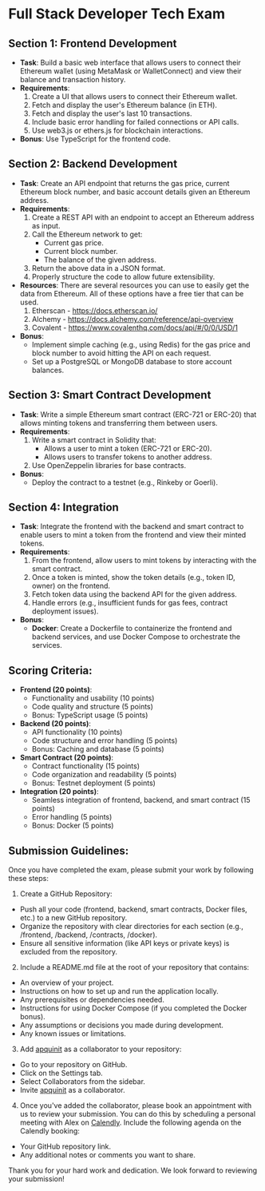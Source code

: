 # Full Stack Developer Tech Exam

## Section 1: Frontend Development
- **Task**: Build a basic web interface that allows users to connect their Ethereum wallet (using MetaMask or WalletConnect) and view their balance and transaction history.
- **Requirements**:
  1. Create a UI that allows users to connect their Ethereum wallet.
  2. Fetch and display the user's Ethereum balance (in ETH).
  3. Fetch and display the user's last 10 transactions.
  4. Include basic error handling for failed connections or API calls.
  5. Use web3.js or ethers.js for blockchain interactions.
- **Bonus**: Use TypeScript for the frontend code.

## Section 2: Backend Development
- **Task**: Create an API endpoint that returns the gas price, current Ethereum block number, and basic account details given an Ethereum address.
- **Requirements**:
  1. Create a REST API with an endpoint to accept an Ethereum address as input.
  2. Call the Ethereum network to get:
     - Current gas price.
     - Current block number.
     - The balance of the given address.
  3. Return the above data in a JSON format.
  4. Properly structure the code to allow future extensibility.
- **Resources**: There are several resources you can use to easily get the data from Ethereum. All of these options have a free tier that can be used.
  1. Etherscan - https://docs.etherscan.io/
  2. Alchemy - https://docs.alchemy.com/reference/api-overview
  3. Covalent - https://www.covalenthq.com/docs/api/#/0/0/USD/1
- **Bonus**:
   - Implement simple caching (e.g., using Redis) for the gas price and block number to avoid hitting the API on each request.
   - Set up a PostgreSQL or MongoDB database to store account balances.

## Section 3: Smart Contract Development
- **Task**: Write a simple Ethereum smart contract (ERC-721 or ERC-20) that allows minting tokens and transferring them between users.
- **Requirements**:
  1. Write a smart contract in Solidity that:
     - Allows a user to mint a token (ERC-721 or ERC-20).
     - Allows users to transfer tokens to another address.
  2. Use OpenZeppelin libraries for base contracts.
- **Bonus**:
   - Deploy the contract to a testnet (e.g., Rinkeby or Goerli).

## Section 4: Integration
- **Task**: Integrate the frontend with the backend and smart contract to enable users to mint a token from the frontend and view their minted tokens.
- **Requirements**:
  1. From the frontend, allow users to mint tokens by interacting with the smart contract.
  2. Once a token is minted, show the token details (e.g., token ID, owner) on the frontend.
  3. Fetch token data using the backend API for the given address.
  4. Handle errors (e.g., insufficient funds for gas fees, contract deployment issues).
- **Bonus**:
   - **Docker**: Create a Dockerfile to containerize the frontend and backend services, and use Docker Compose to orchestrate the services.

## Scoring Criteria:
- **Frontend (20 points)**:
  - Functionality and usability (10 points)
  - Code quality and structure (5 points)
  - Bonus: TypeScript usage (5 points)
- **Backend (20 points)**:
  - API functionality (10 points)
  - Code structure and error handling (5 points)
  - Bonus: Caching and database (5 points)
- **Smart Contract (20 points)**:
  - Contract functionality (15 points)
  - Code organization and readability (5 points)
  - Bonus: Testnet deployment (5 points)
- **Integration (20 points)**:
  - Seamless integration of frontend, backend, and smart contract (15 points)
  - Error handling (5 points)
  - Bonus: Docker (5 points)

## Submission Guidelines:
Once you have completed the exam, please submit your work by following these steps:

1. Create a GitHub Repository:

- Push all your code (frontend, backend, smart contracts, Docker files, etc.) to a new GitHub repository.
- Organize the repository with clear directories for each section (e.g., /frontend, /backend, /contracts, /docker).
- Ensure all sensitive information (like API keys or private keys) is excluded from the repository.

2. Include a README.md file at the root of your repository that contains:
- An overview of your project.
- Instructions on how to set up and run the application locally.
- Any prerequisites or dependencies needed.
- Instructions for using Docker Compose (if you completed the Docker bonus).
- Any assumptions or decisions you made during development.
- Any known issues or limitations.

3. Add [apquinit](https://github.com/apquinit) as a collaborator to your repository:
- Go to your repository on GitHub.
- Click on the Settings tab.
- Select Collaborators from the sidebar.
- Invite [apquinit](https://github.com/apquinit) as a collaborator.

4. Once you've added the collaborator, please book an appointment with us to review your submission. You can do this by scheduling a personal meeting with Alex on [Calendly](https://calendly.com/apquinit). Include the following agenda on the Calendly booking:
- Your GitHub repository link.
- Any additional notes or comments you want to share.

Thank you for your hard work and dedication. We look forward to reviewing your submission!
